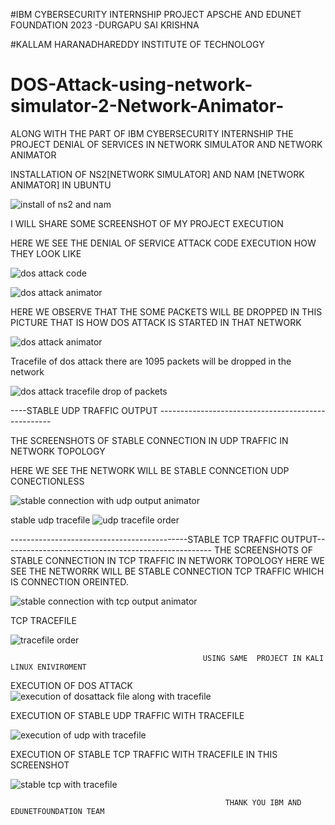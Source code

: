 #IBM CYBERSECURITY INTERNSHIP PROJECT APSCHE AND EDUNET FOUNDATION 2023 -DURGAPU SAI KRISHNA

#KALLAM HARANADHAREDDY INSTITUTE OF TECHNOLOGY
# DOS-Attack-using-network-simulator-2-Network-Animator-
ALONG WITH THE PART OF IBM CYBERSECURITY INTERNSHIP THE PROJECT DENIAL OF SERVICES IN NETWORK SIMULATOR AND NETWORK ANIMATOR 


INSTALLATION OF NS2[NETWORK SIMULATOR] AND NAM [NETWORK ANIMATOR] IN UBUNTU 

![install of ns2 and nam](https://github.com/Sai-Durgapu/DOS-Attack-Using-Network-Simulator-2-and-Network-Animator-IBM-Cybersecurity-Project-APSCHE-/assets/118338970/166bcfa0-f6f8-45c5-951f-f2bc41e432b4)


I WILL SHARE SOME SCREENSHOT OF MY PROJECT EXECUTION 

HERE WE SEE THE DENIAL OF SERVICE ATTACK CODE EXECUTION HOW THEY LOOK LIKE

![dos attack code](https://github.com/Sai-Durgapu/DOS-Attack-Using-Network-Simulator-2-and-Network-Animator-IBM-Cybersecurity-Project-APSCHE-/assets/118338970/360849f9-ccc4-49e7-939c-c55dc60b7ec6)

![dos attack animator](https://github.com/Sai-Durgapu/DOS-Attack-Using-Network-Simulator-2-and-Network-Animator-IBM-Cybersecurity-Project-APSCHE-/assets/118338970/3e7fd737-8b0b-4935-a663-976442c9f5e8)


HERE WE OBSERVE THAT THE SOME PACKETS WILL BE DROPPED IN THIS PICTURE THAT IS HOW DOS ATTACK IS STARTED IN THAT NETWORK


![dos attack animator](https://github.com/Sai-Durgapu/DOS-Attack-Using-Network-Simulator-2-and-Network-Animator-IBM-Cybersecurity-Project-APSCHE-/assets/118338970/59201919-c0d4-4ed4-a51e-56cbd876f2ed)

Tracefile of dos attack there are 1095 packets will be dropped in the network

![dos attack tracefile drop of packets](https://github.com/Sai-Durgapu/DOS-Attack-Using-Network-Simulator-2-and-Network-Animator-IBM-Cybersecurity-Project-APSCHE-/assets/118338970/e700b9bc-0b13-4891-ad6b-f7e23651240a)




----STABLE UDP TRAFFIC OUTPUT ---------------------------------------------------

THE SCREENSHOTS OF STABLE CONNECTION IN UDP TRAFFIC IN NETWORK TOPOLOGY

HERE WE SEE THE NETWORK WILL BE STABLE CONNCETION UDP CONECTIONLESS

![stable connection with udp output animator](https://github.com/Sai-Durgapu/DOS-Attack-Using-Network-Simulator-2-and-Network-Animator-IBM-Cybersecurity-Project-APSCHE-/assets/118338970/dad8f4bb-008f-4d0a-8865-f59edaf9fdc4)

stable udp tracefile
![udp tracefile order](https://github.com/Sai-Durgapu/DOS-Attack-Using-Network-Simulator-2-and-Network-Animator-IBM-Cybersecurity-Project-APSCHE-/assets/118338970/53abd065-d15a-4800-b2a1-b7ad5b023871)



--------------------------------------------STABLE TCP TRAFFIC OUTPUT----------------------------------------------------
THE SCREENSHOTS OF STABLE CONNECTION IN TCP TRAFFIC IN NETWORK TOPOLOGY
HERE WE SEE THE NETWORRK WILL BE STABLE CONNECTION TCP TRAFFIC WHICH IS CONNECTION OREINTED.


![stable connection with tcp output animator](https://github.com/Sai-Durgapu/DOS-Attack-Using-Network-Simulator-2-and-Network-Animator-IBM-Cybersecurity-Project-APSCHE-/assets/118338970/fe062381-603a-4547-8811-7356165a9ca3)

TCP TRACEFILE

![tracefile order](https://github.com/Sai-Durgapu/DOS-Attack-Using-Network-Simulator-2-and-Network-Animator-IBM-Cybersecurity-Project-APSCHE-/assets/118338970/55c8c068-be62-4648-be15-19aa3b489eff)





                                               USING SAME  PROJECT IN KALI LINUX ENIVIROMENT



EXECUTION OF DOS ATTACK
![execution of dosattack file along with tracefile](https://github.com/Sai-Durgapu/DOS-Attack-Using-Network-Simulator-2-and-Network-Animator-IBM-Cybersecurity-Project-APSCHE-/assets/118338970/f208154f-ff33-436a-8c07-6fb3298b04a5)

EXECUTION OF STABLE UDP TRAFFIC WITH TRACEFILE

![execution of udp with tracefile](https://github.com/Sai-Durgapu/DOS-Attack-Using-Network-Simulator-2-and-Network-Animator-IBM-Cybersecurity-Project-APSCHE-/assets/118338970/b593b4f5-92c0-4d77-a1b6-374d8aa9a48f)


EXECUTION OF STABLE TCP TRAFFIC WITH TRACEFILE IN THIS SCREENSHOT

![stable tcp with tracefile](https://github.com/Sai-Durgapu/DOS-Attack-Using-Network-Simulator-2-and-Network-Animator-IBM-Cybersecurity-Project-APSCHE-/assets/118338970/5392a8ff-2c56-48c0-9caf-5624f9078177)



                                                    THANK YOU IBM AND EDUNETFOUNDATION TEAM 
